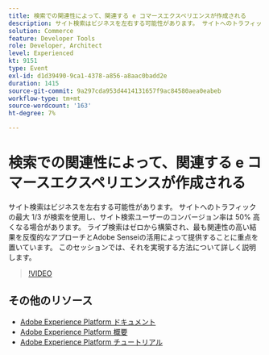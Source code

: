 ```yaml
---
title: 検索での関連性によって、関連する e コマースエクスペリエンスが作成される
description: サイト検索はビジネスを左右する可能性があります。 サイトへのトラフィックの最大 1/3 が検索を使用し、サイト検索ユーザーのコンバージョン率は 50% 高くなる場合があります。 ライブ検索はゼロから構築され、最も関連性の高い結果を反復的なアプローチとAdobe Senseiの活用によって提供することに重点を置いています。 このセッションでは、それを実現する方法について詳しく説明します。
solution: Commerce
feature: Developer Tools
role: Developer, Architect
level: Experienced
kt: 9151
type: Event
exl-id: d1d39490-9ca1-4378-a856-a8aac0badd2e
duration: 1415
source-git-commit: 9a297cda953d4414131657f9ac84580aea0eabeb
workflow-type: tm+mt
source-wordcount: '163'
ht-degree: 7%

---
```


# 検索での関連性によって、関連する e コマースエクスペリエンスが作成される

サイト検索はビジネスを左右する可能性があります。 サイトへのトラフィックの最大 1/3 が検索を使用し、サイト検索ユーザーのコンバージョン率は 50% 高くなる場合があります。 ライブ検索はゼロから構築され、最も関連性の高い結果を反復的なアプローチとAdobe Senseiの活用によって提供することに重点を置いています。 このセッションでは、それを実現する方法について詳しく説明します。

>[!VIDEO](https://video.tv.adobe.com/v/337579/?quality=12&learn=on&hidetitle=true)

## その他のリソース

- [Adobe Experience Platform ドキュメント ](https://experienceleague.adobe.com/docs/experience-platform.html?lang=ja)
- [Adobe Experience Platform 概要](https://experienceleague.adobe.com/docs/experience-platform/landing/home.html?lang=ja)
- [Adobe Experience Platform チュートリアル](https://experienceleague.adobe.com/docs/platform-learn/tutorials/overview.html?lang=ja)
